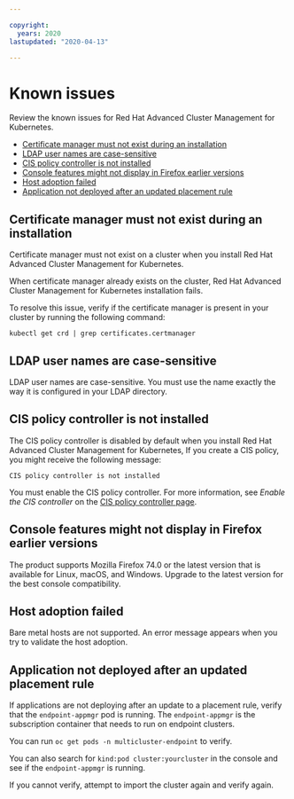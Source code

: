 ```yaml
---

copyright:
  years: 2020
lastupdated: "2020-04-13"

---
```


# Known issues

Review the known issues for Red Hat Advanced Cluster Management for Kubernetes. 

  - [Certificate manager must not exist during an installation](#certificate-manager-must-not-exist-during-an-installation)
  - [LDAP user names are case-sensitive](#ldap-user-names-are-case-sensitive)
  - [CIS policy controller is not installed](#cis-policy-controller-is-not-installed)
  - [Console features might not display in Firefox earlier versions](#console-features-might-not-display-in-firefox-earlier-versions)
  - [Host adoption failed](#host-adoption-failed)
  - [Application not deployed after an updated placement rule](#app-placement-rule)

## Certificate manager must not exist during an installation

Certificate manager must not exist on a cluster when you install Red Hat Advanced Cluster Management for Kubernetes.

When certificate manager already exists on the cluster, Red Hat Advanced Cluster Management for Kubernetes installation fails. 

To resolve this issue, verify if the certificate manager is present in your cluster by running the following command: 

   ```
   kubectl get crd | grep certificates.certmanager
   ```

## LDAP user names are case-sensitive

LDAP user names are case-sensitive. You must use the name exactly the way it is configured in your LDAP directory.

## CIS policy controller is not installed

The CIS policy controller is disabled by default when you install Red Hat Advanced Cluster Management for Kubernetes, If you create a CIS policy, you might receive the following message:

   ```
   CIS policy controller is not installed
   ```

You must enable the CIS policy controller. For more information, see _Enable the CIS controller_ on the [CIS policy controller page](../governance/cis_policy_ctrl.md#cis-policy-controller-page).

## Console features might not display in Firefox earlier versions

The product supports Mozilla Firefox 74.0 or the latest version that is available for Linux, macOS, and Windows. Upgrade to the latest version for the best console compatibility. 

## Host adoption failed

Bare metal hosts are not supported. An error message appears when you try to validate the host adoption. 

## Application not deployed after an updated placement rule

If applications are not deploying after an update to a placement rule, verify that the `endpoint-appmgr` pod is running. The `endpoint-appmgr` is the subscription container that needs to run on endpoint clusters.

You can run `oc get pods -n multicluster-endpoint` to verify.

You can also search for `kind:pod cluster:yourcluster` in the console and see if the `endpoint-appmgr` is running.

If you cannot verify, attempt to import the cluster again and verify again.